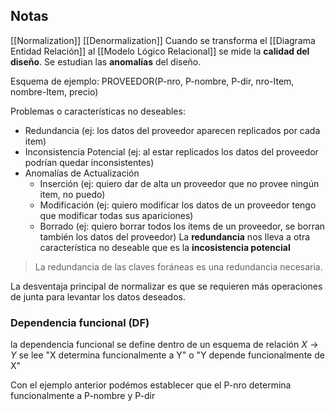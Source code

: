 ## Notas
[[Normalization]] [[Denormalization]]
Cuando se transforma el [[Diagrama Entidad Relación]] al [[Modelo Lógico Relacional]] se mide la **calidad del diseño**. Se estudian las **anomalías** del diseño.

Esquema de ejemplo:
PROVEEDOR(P-nro, P-nombre, P-dir, nro-Item, nombre-Item, precio)

Problemas o características no deseables:
* Redundancia (ej: los datos del proveedor aparecen replicados por cada item)
* Inconsistencia Potencial (ej: al estar replicados los datos del proveedor podrían quedar inconsistentes)
* Anomalías de Actualización
	* Inserción (ej: quiero dar de alta un proveedor que no provee ningún item, no puedo)
	* Modificación (ej: quiero modificar los datos de un proveedor tengo que modificar todas sus apariciones)
	* Borrado (ej: quiero borrar todos los items de un proveedor, se borran también los datos del proveedor)
La **redundancia** nos lleva a otra característica no deseable que es la **incosistencia potencial**

> La redundancia de las claves foráneas es una redundancia necesaria.

La desventaja principal de normalizar es que se requieren más operaciones de junta para levantar los datos deseados.

### Dependencia funcional (DF)
la dependencia funcional se define dentro de un esquema de relación
$X \rightarrow Y$ se lee "X determina funcionalmente a Y" o "Y depende funcionalmente de X"

Con el ejemplo anterior podémos establecer que el P-nro determina funcionalmente a P-nombre y P-dir
